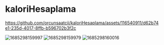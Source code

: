 # kaloriHesaplama
https://github.com/orcunsaatcii/kaloriHesaplama/assets/116540911/d62b74e1-235d-4017-8ffb-b596702b3f2c




![1685298159997](https://github.com/orcunsaatcii/kaloriHesaplama/assets/116540911/29c4fd8c-f2d0-4156-8847-15e290c01cc4)
![1685298159979](https://github.com/orcunsaatcii/kaloriHesaplama/assets/116540911/3d2e94b4-5e80-4082-8b70-90c97994a076)
![1685298160016](https://github.com/orcunsaatcii/kaloriHesaplama/assets/116540911/62d643da-c440-478d-9021-a6c4700885af)
